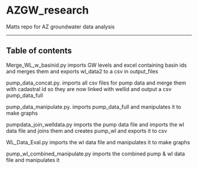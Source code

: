 # AZGW_research
Matts repo for AZ groundwater data analysis

___
## Table of contents
Merge_WL_w_basinid.py    imports GW levels and excel containing basin ids and merges them
				and exports wl_data2 to a csv in output_files


pump_data_concat.py.      imports all csv files for pump data and merge them with cadastral id so
				they are now linked with wellid and output a csv pump_data_full


pump_data_manipulate.py. imports pump_data_full and manipulates it to make graphs


pumpdata_join_welldata.py    imports the pump data file and imports the wl data file and joins them
					and creates pump_wl and exports it to csv


WL_Data_Eval.py 		imports the wl data file and manipulates it to make graphs


pump_wl_combined_manipulate.py     imports the combined pump & wl data file and manipulates it

